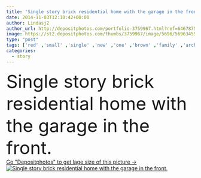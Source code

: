 ```yaml
---
title: 'Single story brick residential home with the garage in the front.'
date: 2014-11-03T12:10:42+00:00
author: Lindasj2
author_url: http://depositphotos.com/portfolio-3759967.html?ref=64678756
image: https://st2.depositphotos.com/thumbs/3759967/image/5696/56963459/api_thumb_450.jpg?forcejpeg=true
type: "post"
tags: ['red' ,'small' ,'single' ,'new' ,'one' ,'brown' ,'family' ,'architecture' ,'estate' ,'exterior' ,'facade' ,'house' ,'real' ,'dwelling' ,'home' ,'fancy' ,'american' ,'property' ,'brick' ,'private' ,'real estate' ,'suburban' ,'outside' ,'residence' ,'housing' ,'residential' ,'household' ,'landscaped' ,'garage' ,'contemporary' ,'story' ,'tan' ,'Suburb' ,'porch' ,'realestate' ,'realty' ,'homestead' ,'neighborhood' ,'landscaping' ,'suburbia' ,'one story' ,'single family' ]
categories: 
  - story
---
```

<div aling="center">
            <font size="60"> Single story brick residential home with the garage in the front.</font>   
</div>
<div>
    <a href='https://depositphotos.com/56963459/stock-photo-single-story-brick-residential-home.html?ref=64678756' target=_blank > Go "Depositphotos" to get lage size of this picture ->
        <img href='https://depositphotos.com/56963459/stock-photo-single-story-brick-residential-home.html?ref=64678756' src='https://st2.depositphotos.com/3759967/5696/i/950/depositphotos_56963459-stock-photo-single-story-brick-residential-home.jpg?forcejpeg=true' alt='Single story brick residential home with the garage in the front.' >
    </a>
</div>

